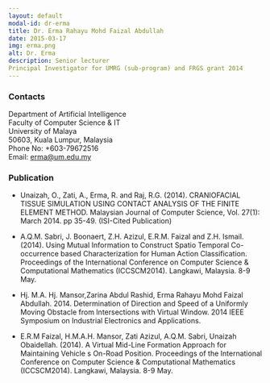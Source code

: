 ```yaml
---
layout: default
modal-id: dr-erma
title: Dr. Erma Rahayu Mohd Faizal Abdullah
date: 2015-03-17
img: erma.png
alt: Dr. Erma
description: Senior lecturer  
Principal Investigator for UMRG (sub-program) and FRGS grant 2014
---
```


### Contacts

Department of Artificial Intelligence  
Faculty of Computer Science & IT  
University of Malaya  
50603, Kuala Lumpur, Malaysia  
Phone No: +603-79672516  
Email: erma@um.edu.my

### Publication

+ Unaizah, O., Zati, A., Erma, R. and Raj, R.G. (2014). CRANIOFACIAL TISSUE SIMULATION USING CONTACT ANALYSIS OF THE FINITE ELEMENT METHOD. Malaysian Journal of Computer Science, Vol. 27(1):  March 2014. pp 35-49. (ISI-Cited Publication)

+ A.Q.M. Sabri, J. Boonaert, Z.H. Azizul, E.R.M. Faizal and Z.H. Ismail. (2014). Using Mutual Information to Construct Spatio Temporal Co-occurrence based Characterization for Human Action Classification. Proceedings of the International Conference on Computer Science & Computational Mathematics (ICCSCM2014). Langkawi, Malaysia. 8-9 May.

+ Hj. M.A. Hj. Mansor,Zarina Abdul Rashid, Erma Rahayu Mohd Faizal Abdullah. 2014. Determination of Direction and Speed of a Uniformly Moving Obstacle from Intersections with Virtual Window. 2014 IEEE Symposium on Industrial Electronics and Applications.

+ E.R.M Faizal, H.M.A.H. Mansor, Zati Azizul, A.Q.M. Sabri, Unaizah Obaidellah. (2014). A Virtual Mid-Line Formation Approach for Maintaining Vehicle s On-Road Position. Proceedings of the International Conference on Computer Science & Computational Mathematics (ICCSCM2014). Langkawi, Malaysia. 8-9 May.